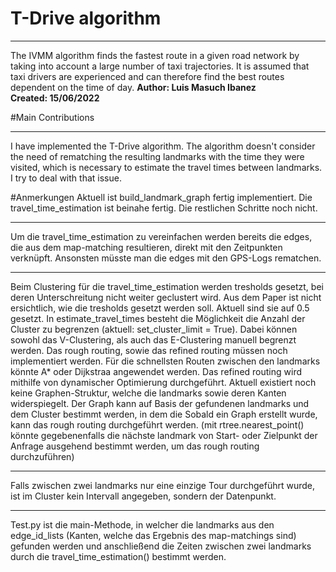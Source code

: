 # T-Drive algorithm
***
The IVMM algorithm finds the fastest route in a given road network by taking into account a large number of taxi trajectories. It is assumed that taxi drivers are experienced and can therefore find the best routes dependent on the time of day.
**Author: Luis Masuch Ibanez**    
**Created: 15/06/2022**  

#Main Contributions
***
I have implemented the T-Drive algorithm. The algorithm doesn't consider the need of rematching the resulting landmarks with the time they were visited, which is necessary to estimate the travel times between landmarks. I try to deal with that issue.

#Anmerkungen 
Aktuell ist build_landmark_graph fertig implementiert. Die travel_time_estimation ist beinahe fertig. Die restlichen Schritte noch nicht.
***
Um die travel_time_estimation zu vereinfachen werden bereits die edges, die aus dem map-matching resultieren, direkt mit den Zeitpunkten verknüpft. Ansonsten müsste man die edges mit den GPS-Logs rematchen.
***
Beim Clustering für die travel_time_estimation werden tresholds gesetzt, bei deren Unterschreitung nicht weiter geclustert wird. Aus dem Paper ist nicht ersichtlich, wie die tresholds gesetzt werden soll. Aktuell sind sie auf 0.5 gesetzt. In estimate_travel_times besteht die Möglichkeit die Anzahl der Cluster zu begrenzen (aktuell: set_cluster_limit = True). Dabei können sowohl das V-Clustering, als auch das E-Clustering manuell begrenzt werden.
Das rough routing, sowie das refined routing müssen noch implementiert werden. Für die schnellsten Routen zwischen den landmarks könnte A* oder Dijkstraa angewendet werden. Das refined routing wird mithilfe von dynamischer Optimierung durchgeführt.
Aktuell existiert noch keine Graphen-Struktur, welche die landmarks sowie deren Kanten widerspiegelt. Der Graph kann auf Basis der gefundenen landmarks und dem Cluster bestimmt werden, in dem die Sobald ein Graph erstellt wurde, kann das rough routing durchgeführt werden. (mit rtree.nearest_point() könnte gegebenenfalls die nächste landmark von Start- oder Zielpunkt der Anfrage ausgehend bestimmt werden, um das rough routing durchzuführen)
***
Falls zwischen zwei landmarks nur eine einzige Tour durchgeführt wurde, ist im Cluster kein Intervall angegeben, sondern der Datenpunkt.
***
Test.py ist die main-Methode, in welcher die landmarks aus den edge_id_lists (Kanten, welche das Ergebnis des map-matchings sind) gefunden werden und anschließend die Zeiten zwischen zwei landmarks durch die travel_time_estimation() bestimmt werden.